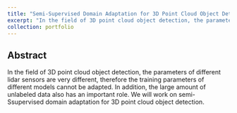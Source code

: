 ```yaml
---
title: "Semi-Supervised Domain Adaptation for 3D Point Cloud Object Detection"
excerpt: "In the field of 3D point cloud object detection, the parameters of different lidar sensors are very different, therefore the training parameters of different models cannot be adapted. In addition, the large amount of unlabeled data also has an important role."
collection: portfolio
---
```


## Abstract

In the field of 3D point cloud object detection, the parameters of different lidar sensors are very different, therefore the training parameters of different models cannot be adapted. In addition, the large amount of unlabeled data also has an important role. We will work on semi-Ssupervised domain adaptation for 3D point cloud object detection.